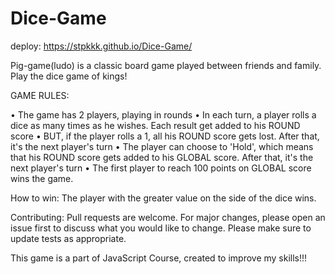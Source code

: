 # Dice-Game
deploy: https://stpkkk.github.io/Dice-Game/

Pig-game(ludo) is a classic board game played between friends and family. Play the dice game of kings!

GAME RULES:

• The game has 2 players, playing in rounds
• In each turn, a player rolls a dice as many times as he wishes. Each result get added to his ROUND score
• BUT, if the player rolls a 1, all his ROUND score gets lost. After that, it's the next player's turn
• The player can choose to 'Hold', which means that his ROUND score gets added to his GLOBAL score. After that, it's the next player's turn
• The first player to reach 100 points on GLOBAL score wins the game.

How to win:
The player with the greater value on the side of the dice wins.

Contributing:
Pull requests are welcome. For major changes, please open an issue first to discuss what you would like to change. Please make sure to update tests as appropriate.

This game is a part of JavaScript Course, created to improve my skills!!!
